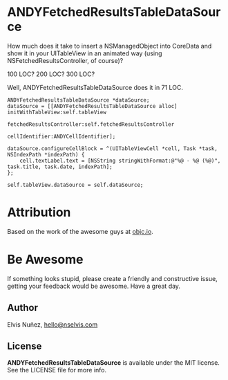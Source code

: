 ANDYFetchedResultsTableDataSource
=================================

How much does it take to insert a NSManagedObject into CoreData and show it in your UITableView in an animated way (using NSFetchedResultsController, of course)?

100 LOC? 200 LOC? 300 LOC?

Well, ANDYFetchedResultsTableDataSource does it in 71 LOC.

``` objc
ANDYFetchedResultsTableDataSource *dataSource;
dataSource = [[ANDYFetchedResultsTableDataSource alloc] initWithTableView:self.tableView 
                                                 fetchedResultsController:self.fetchedResultsController
                                                           cellIdentifier:ANDYCellIdentifier];
                                                            
dataSource.configureCellBlock = ^(UITableViewCell *cell, Task *task, NSIndexPath *indexPath) {
    cell.textLabel.text = [NSString stringWithFormat:@"%@ - %@ (%@)", task.title, task.date, indexPath];
};

self.tableView.dataSource = self.dataSource;
```

Attribution
===========

Based on the work of the awesome guys at [objc.io](http://www.objc.io/).

Be Awesome
==========

If something looks stupid, please create a friendly and constructive issue, getting your feedback would be awesome. Have a great day.

## Author

Elvis Nuñez, hello@nselvis.com

## License

**ANDYFetchedResultsTableDataSource** is available under the MIT license. See the LICENSE file for more info.
